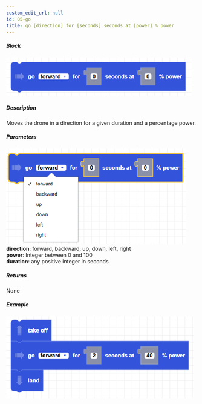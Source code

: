 ```yaml
---
custom_edit_url: null
id: 05-go
title: go [direction] for [seconds] seconds at [power] % power
---
```


##### Block

![go power image](go_power.png)

##### Description
Moves the drone in a direction for a given duration and a percentage power.

##### Parameters
![go power params](go_power_params.png)
**direction**: forward, backward, up, down, left, right <br /> 
**power**: Integer between 0 and 100 <br /> 
**duration**: any positive integer in seconds

##### Returns

None

##### Example

![go power example](go_power_example.png)
